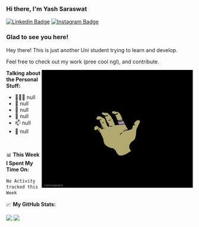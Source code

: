 ### Hi there, I'm **Yash Saraswat** 

[![Linkedin Badge](https://img.shields.io/badge/-LinkedIn-0e76a8?style=flat-square&logo=Linkedin&logoColor=white)](https://www.linkedin.com/in/yash-saraswat-b93a95179/)
[![Instagram Badge](https://img.shields.io/badge/-Instagram-e4405f?style=flat-square&logo=Instagram&logoColor=white)](https://www.instagram.com/yashshsh_37/)

### Glad to see you here!

Hey there! This is just another Uni student trying to learn and develop. 

Feel free to check out my work (pree cool ngl), and contribute.

<img align="right" alt="GIF" src="https://github.com/Fifirex/Fifirex/blob/main/pfpgif.gif" width="408" height="318" />
  

**Talking about the Personal Stuff:**

- 👨🏻‍💻  null
- 🚀  null
- 💬  null
- 📝  null
- 📫  null
- 📝  null

</br>

📊 **This Week I Spent My Time On:**
<!--START_SECTION:waka-->
```text
No Activity tracked this Week
```
<!--END_SECTION:waka-->


📈 **My GitHub Stats:**

<p>
  <img height="180em" src="https://github-readme-stats.vercel.app/api?username=Fifirex&show_icons=true&hide_border=true&&count_private=true&include_all_commits=true" />
  <img height="180em" src="https://github-readme-stats.vercel.app/api/top-langs/?username=Fifirex&exclude_repo=KNN-Image-Classification&show_icons=true&hide_border=true&layout=compact&langs_count=8"/>
</p>





